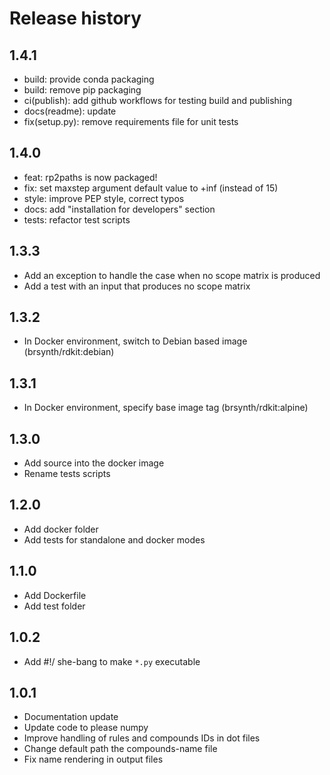 # Release history

## 1.4.1
- build: provide conda packaging
- build: remove pip packaging
- ci(publish): add github workflows for testing build and publishing 
- docs(readme): update
- fix(setup.py): remove requirements file for unit tests

## 1.4.0
- feat: rp2paths is now packaged!
- fix: set maxstep argument default value to +inf (instead of 15)
- style: improve PEP style, correct typos
- docs: add "installation for developers" section
- tests: refactor test scripts

## 1.3.3
- Add an exception to handle the case when no scope matrix is produced
- Add a test with an input that produces no scope matrix

## 1.3.2
- In Docker environment, switch to Debian based image (brsynth/rdkit:debian)

## 1.3.1
- In Docker environment, specify base image tag (brsynth/rdkit:alpine)

## 1.3.0
- Add source into the docker image
- Rename tests scripts

## 1.2.0
- Add docker folder
- Add tests for standalone and docker modes

## 1.1.0
- Add Dockerfile
- Add test folder

## 1.0.2
- Add #!/ she-bang to make `*.py` executable

## 1.0.1
- Documentation update
- Update code to please numpy
- Improve handling of rules and compounds IDs in dot files
- Change default path the compounds-name file
- Fix name rendering in output files
